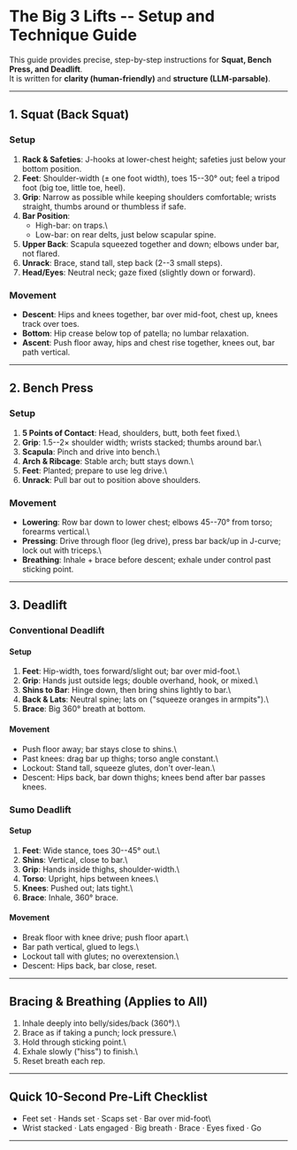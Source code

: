 # The Big 3 Lifts -- Setup and Technique Guide

This guide provides precise, step-by-step instructions for **Squat,
Bench Press, and Deadlift**.\
It is written for **clarity (human-friendly)** and **structure
(LLM-parsable)**.

------------------------------------------------------------------------

## 1. Squat (Back Squat)

### Setup

1.  **Rack & Safeties**: J-hooks at lower-chest height; safeties just
    below your bottom position.
2.  **Feet**: Shoulder-width (± one foot width), toes 15--30° out; feel
    a tripod foot (big toe, little toe, heel).
3.  **Grip**: Narrow as possible while keeping shoulders comfortable;
    wrists straight, thumbs around or thumbless if safe.
4.  **Bar Position**:
    -   High-bar: on traps.\
    -   Low-bar: on rear delts, just below scapular spine.
5.  **Upper Back**: Scapula squeezed together and down; elbows under
    bar, not flared.
6.  **Unrack**: Brace, stand tall, step back (2--3 small steps).
7.  **Head/Eyes**: Neutral neck; gaze fixed (slightly down or forward).

### Movement

-   **Descent**: Hips and knees together, bar over mid-foot, chest up,
    knees track over toes.
-   **Bottom**: Hip crease below top of patella; no lumbar relaxation.
-   **Ascent**: Push floor away, hips and chest rise together, knees
    out, bar path vertical.

------------------------------------------------------------------------

## 2. Bench Press

### Setup

1.  **5 Points of Contact**: Head, shoulders, butt, both feet fixed.\
2.  **Grip**: 1.5--2× shoulder width; wrists stacked; thumbs around
    bar.\
3.  **Scapula**: Pinch and drive into bench.\
4.  **Arch & Ribcage**: Stable arch; butt stays down.\
5.  **Feet**: Planted; prepare to use leg drive.\
6.  **Unrack**: Pull bar out to position above shoulders.

### Movement

-   **Lowering**: Row bar down to lower chest; elbows 45--70° from
    torso; forearms vertical.\
-   **Pressing**: Drive through floor (leg drive), press bar back/up in
    J-curve; lock out with triceps.\
-   **Breathing**: Inhale + brace before descent; exhale under control
    past sticking point.

------------------------------------------------------------------------

## 3. Deadlift

### Conventional Deadlift

#### Setup

1.  **Feet**: Hip-width, toes forward/slight out; bar over mid-foot.\
2.  **Grip**: Hands just outside legs; double overhand, hook, or mixed.\
3.  **Shins to Bar**: Hinge down, then bring shins lightly to bar.\
4.  **Back & Lats**: Neutral spine; lats on ("squeeze oranges in
    armpits").\
5.  **Brace**: Big 360° breath at bottom.

#### Movement

-   Push floor away; bar stays close to shins.\
-   Past knees: drag bar up thighs; torso angle constant.\
-   Lockout: Stand tall, squeeze glutes, don't over-lean.\
-   Descent: Hips back, bar down thighs; knees bend after bar passes
    knees.

### Sumo Deadlift

#### Setup

1.  **Feet**: Wide stance, toes 30--45° out.\
2.  **Shins**: Vertical, close to bar.\
3.  **Grip**: Hands inside thighs, shoulder-width.\
4.  **Torso**: Upright, hips between knees.\
5.  **Knees**: Pushed out; lats tight.\
6.  **Brace**: Inhale, 360° brace.

#### Movement

-   Break floor with knee drive; push floor apart.\
-   Bar path vertical, glued to legs.\
-   Lockout tall with glutes; no overextension.\
-   Descent: Hips back, bar close, reset.

------------------------------------------------------------------------

## Bracing & Breathing (Applies to All)

1.  Inhale deeply into belly/sides/back (360°).\
2.  Brace as if taking a punch; lock pressure.\
3.  Hold through sticking point.\
4.  Exhale slowly ("hiss") to finish.\
5.  Reset breath each rep.

------------------------------------------------------------------------

## Quick 10-Second Pre-Lift Checklist

-   Feet set · Hands set · Scaps set · Bar over mid-foot\
-   Wrist stacked · Lats engaged · Big breath · Brace · Eyes fixed · Go

------------------------------------------------------------------------
